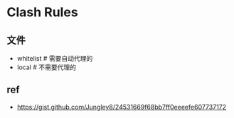 # Clash Rules

## 文件
- whitelist # 需要自动代理的
- local # 不需要代理的

## ref
- https://gist.github.com/Jungley8/24531669f68bb7ff0eeeefe607737172